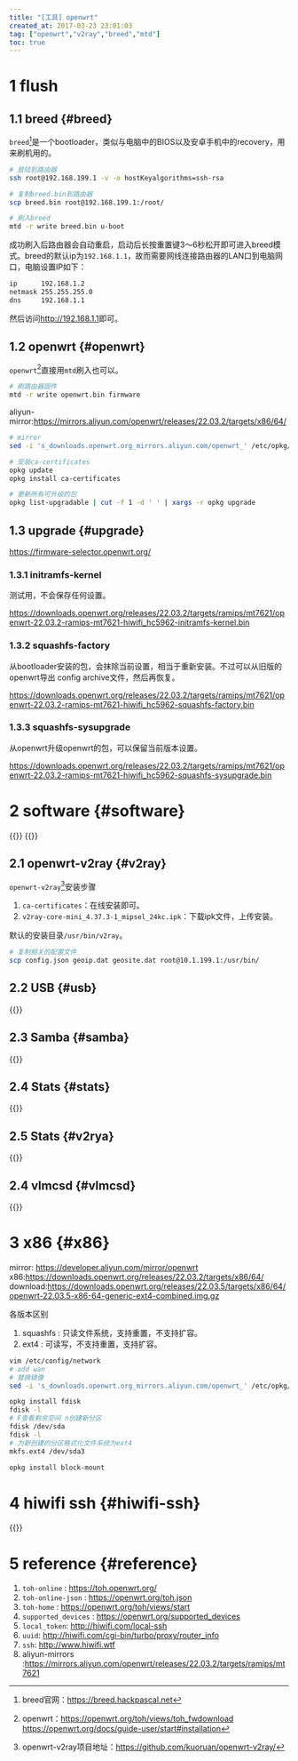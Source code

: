 ```yaml
---
title: "[工具] openwrt"
created_at: 2017-03-23 23:01:03
tag: ["openwrt","v2ray","breed","mtd"]
toc: true
---
```


# 1 flush

## 1.1 breed {#breed}

`breed`[^breed]是一个bootloader，类似与电脑中的BIOS以及安卓手机中的recovery，用来刷机用的。

```sh
# 登陆到路由器
ssh root@192.168.199.1 -v -o hostKeyalgorithms=ssh-rsa

# 复制breed.bin到路由器
scp breed.bin root@192.168.199.1:/root/

# 刷入breed
mtd -r write breed.bin u-boot
```

成功刷入后路由器会自动重启，启动后长按重置键3～6秒松开即可进入breed模式。breed的默认ip为`192.168.1.1`，故而需要网线连接路由器的LAN口到电脑网口，电脑设置IP如下：
```sh
ip      192.168.1.2
netmask 255.255.255.0
dns     192.168.1.1
```
然后访问<http://192.168.1.1>即可。

## 1.2 openwrt {#openwrt}

`openwrt`[^openwrt]直接用`mtd`刷入也可以。

```sh
# 刷路由器固件
mtd -r write openwrt.bin firmware
```

aliyun-mirror:<https://mirrors.aliyun.com/openwrt/releases/22.03.2/targets/x86/64/>
```bash
# mirror
sed -i 's_downloads.openwrt.org_mirrors.aliyun.com/openwrt_' /etc/opkg/distfeeds.conf

# 安装ca-certificates
opkg update
opkg install ca-certificates

# 更新所有可升级的包
opkg list-upgradable | cut -f 1 -d ' ' | xargs -r opkg upgrade
```

## 1.3 upgrade {#upgrade}

<https://firmware-selector.openwrt.org/>

### 1.3.1 initramfs-kernel

测试用，不会保存任何设置。

<https://downloads.openwrt.org/releases/22.03.2/targets/ramips/mt7621/openwrt-22.03.2-ramips-mt7621-hiwifi_hc5962-initramfs-kernel.bin>

### 1.3.2 squashfs-factory

从bootloader安装的包，会抹除当前设置，相当于重新安装。不过可以从旧版的openwrt导出 config archive文件，然后再恢复。

<https://downloads.openwrt.org/releases/22.03.2/targets/ramips/mt7621/openwrt-22.03.2-ramips-mt7621-hiwifi_hc5962-squashfs-factory.bin>

### 1.3.3 squashfs-sysupgrade

从openwrt升级openwrt的包，可以保留当前版本设置。

<https://downloads.openwrt.org/releases/22.03.2/targets/ramips/mt7621/openwrt-22.03.2-ramips-mt7621-hiwifi_hc5962-squashfs-sysupgrade.bin>

# 2 software {#software}

{{<highlight-file path="config/network" lang="sh">}}
{{<highlight-file path="app.sh" lang="sh">}}
## 2.1 openwrt-v2ray {#v2ray}

`openwrt-v2ray`[^openwrt-v2ray]安装步骤
1. `ca-certificates`：在线安装即可。
2. `v2ray-core-mini_4.37.3-1_mipsel_24kc.ipk`：下载ipk文件，上传安装。

默认的安装目录`/usr/bin/v2ray`。
```sh
# 复制相关的配置文件
scp config.json geoip.dat geosite.dat root@10.1.199.1:/usr/bin/
```

## 2.2 USB {#usb}

{{<highlight-file path="usb.sh" lang="sh">}}


## 2.3 Samba {#samba}

{{<highlight-file path="samba.sh" lang="sh">}}

## 2.4 Stats {#stats}

{{<highlight-file path="stats.sh" lang="sh">}}

## 2.5 Stats {#v2rya}

{{<highlight-file path="v2rya.sh" lang="sh">}}

## 2.4 vlmcsd {#vlmcsd}

{{<highlight-file path="vlmcsd.sh" lang="sh">}}

# 3 x86 {#x86}

mirror: <https://developer.aliyun.com/mirror/openwrt>
x86:<https://downloads.openwrt.org/releases/22.03.2/targets/x86/64/>
download:<https://downloads.openwrt.org/releases/22.03.5/targets/x86/64/openwrt-22.03.5-x86-64-generic-ext4-combined.img.gz>

各版本区别
1. squashfs : 只读文件系统，支持重置，不支持扩容。
2. ext4 : 可读写，不支持重置，支持扩容。

```sh
vim /etc/config/network
# add wan
# 替换镜像
sed -i 's_downloads.openwrt.org_mirrors.aliyun.com/openwrt_' /etc/opkg/distfeeds.conf

opkg install fdisk
fdisk -l
# F查看剩余空间 n创建新分区
fdisk /dev/sda
fdisk -l
# 为新创建的分区格式化文件系统为ext4
mkfs.ext4 /dev/sda3

opkg install block-mount

```

# 4 hiwifi ssh {#hiwifi-ssh}

{{<inline-html path="hiwifi/ssh.html">}}

# 5 reference {#reference}

1. `toh-online` : <https://toh.openwrt.org/>
2. `toh-online-json` : <https://openwrt.org/toh.json>
3. `toh-home` : <https://openwrt.org/toh/views/start>
4. `supported_devices` : <https://openwrt.org/supported_devices>
5. `local_token`: <http://hiwifi.com/local-ssh>
6. `uuid`: <http://hiwifi.com/cgi-bin/turbo/proxy/router_info>
7. `ssh`: <http://www.hiwifi.wtf>
8. aliyun-mirrors :<https://mirrors.aliyun.com/openwrt/releases/22.03.2/targets/ramips/mt7621>


[^breed]:breed官网：<https://breed.hackpascal.net>
[^openwrt]:openwrt：<https://openwrt.org/toh/views/toh_fwdownload> <https://openwrt.org/docs/guide-user/start#installation>
[^openwrt-v2ray]:openwrt-v2ray项目地址：<https://github.com/kuoruan/openwrt-v2ray/>


